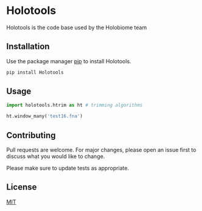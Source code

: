 # Holotools

Holotools is the code base used by the Holobiome team

## Installation

Use the package manager [pip](https://pip.pypa.io/en/stable/) to install Holotools.

```bash
pip install Holotools
```

## Usage

```python
import holotools.htrim as ht # trimming algorithms

ht.window_many('test16.fna')
```

## Contributing
Pull requests are welcome. For major changes, please open an issue first to discuss what you would like to change.

Please make sure to update tests as appropriate.

## License
[MIT](https://choosealicense.com/licenses/mit/)
